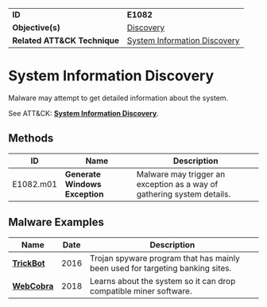 |||
|---|---|
|**ID**|**E1082**|
|**Objective(s)**|[Discovery](https://github.com/MBCProject/mbc-markdown/tree/master/discovery)|
|**Related ATT&CK Technique**|[System Information Discovery](https://attack.mitre.org/techniques/T1082)|


System Information Discovery
============================
Malware may attempt to get detailed information about the system. 

See ATT&CK: [**System Information Discovery**](https://attack.mitre.org/techniques/T1082).

Methods
-------
|ID|Name|Description|
|---|---|---|
|E1082.m01|**Generate Windows Exception**|Malware may trigger an exception as a way of gathering system details.|

Malware Examples
----------------
|Name|Date|Description|
|---|---|---|
|[**TrickBot**](https://github.com/MBCProject/mbc-markdown/tree/master/xample-malware/trickbot.md)|2016|Trojan spyware program that has mainly been used for targeting banking sites.|
|[**WebCobra**](https://github.com/MBCProject/mbc-markdown/blob/master/xample-malware/webcobra.md)|2018|Learns about the system so it can drop compatible miner software.|
